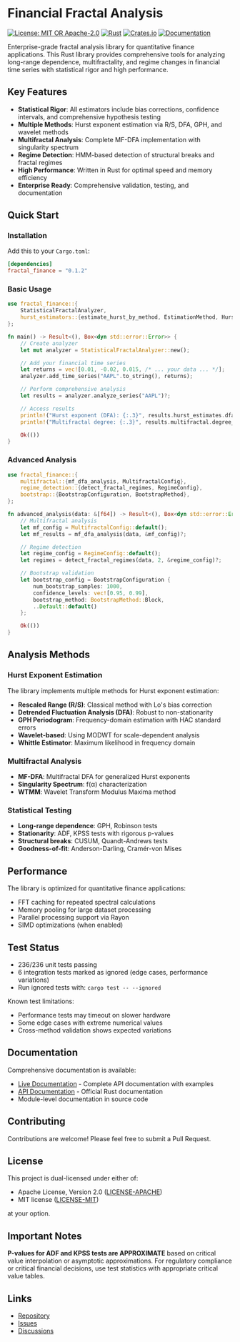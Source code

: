 # Financial Fractal Analysis

[![License: MIT OR Apache-2.0](https://img.shields.io/badge/License-MIT%20OR%20Apache--2.0-blue.svg)](LICENSE)
[![Rust](https://img.shields.io/badge/rust-%3E%3D1.70-orange.svg)](https://www.rust-lang.org)
[![Crates.io](https://img.shields.io/crates/v/fractal_finance.svg)](https://crates.io/crates/fractal_finance)
[![Documentation](https://docs.rs/fractal_finance/badge.svg)](https://docs.rs/fractal_finance)

Enterprise-grade fractal analysis library for quantitative finance applications. This Rust library provides comprehensive tools for analyzing long-range dependence, multifractality, and regime changes in financial time series with statistical rigor and high performance.

## Key Features

- **Statistical Rigor**: All estimators include bias corrections, confidence intervals, and comprehensive hypothesis testing
- **Multiple Methods**: Hurst exponent estimation via R/S, DFA, GPH, and wavelet methods
- **Multifractal Analysis**: Complete MF-DFA implementation with singularity spectrum
- **Regime Detection**: HMM-based detection of structural breaks and fractal regimes
- **High Performance**: Written in Rust for optimal speed and memory efficiency
- **Enterprise Ready**: Comprehensive validation, testing, and documentation

## Quick Start

### Installation

Add this to your `Cargo.toml`:

```toml
[dependencies]
fractal_finance = "0.1.2"
```

### Basic Usage

```rust
use fractal_finance::{
    StatisticalFractalAnalyzer,
    hurst_estimators::{estimate_hurst_by_method, EstimationMethod, HurstEstimationConfig},
};

fn main() -> Result<(), Box<dyn std::error::Error>> {
    // Create analyzer
    let mut analyzer = StatisticalFractalAnalyzer::new();

    // Add your financial time series
    let returns = vec![0.01, -0.02, 0.015, /* ... your data ... */];
    analyzer.add_time_series("AAPL".to_string(), returns);

    // Perform comprehensive analysis
    let results = analyzer.analyze_series("AAPL")?;

    // Access results
    println!("Hurst exponent (DFA): {:.3}", results.hurst_estimates.dfa.estimate);
    println!("Multifractal degree: {:.3}", results.multifractal.degree_of_multifractality);

    Ok(())
}
```

### Advanced Analysis

```rust
use fractal_finance::{
    multifractal::{mf_dfa_analysis, MultifractalConfig},
    regime_detection::{detect_fractal_regimes, RegimeConfig},
    bootstrap::{BootstrapConfiguration, BootstrapMethod},
};

fn advanced_analysis(data: &[f64]) -> Result<(), Box<dyn std::error::Error>> {
    // Multifractal analysis
    let mf_config = MultifractalConfig::default();
    let mf_results = mf_dfa_analysis(data, &mf_config)?;

    // Regime detection
    let regime_config = RegimeConfig::default();
    let regimes = detect_fractal_regimes(data, 2, &regime_config)?;

    // Bootstrap validation
    let bootstrap_config = BootstrapConfiguration {
        num_bootstrap_samples: 1000,
        confidence_levels: vec![0.95, 0.99],
        bootstrap_method: BootstrapMethod::Block,
        ..Default::default()
    };

    Ok(())
}
```

## Analysis Methods

### Hurst Exponent Estimation

The library implements multiple methods for Hurst exponent estimation:

- **Rescaled Range (R/S)**: Classical method with Lo's bias correction
- **Detrended Fluctuation Analysis (DFA)**: Robust to non-stationarity
- **GPH Periodogram**: Frequency-domain estimation with HAC standard errors
- **Wavelet-based**: Using MODWT for scale-dependent analysis
- **Whittle Estimator**: Maximum likelihood in frequency domain

### Multifractal Analysis

- **MF-DFA**: Multifractal DFA for generalized Hurst exponents
- **Singularity Spectrum**: f(α) characterization
- **WTMM**: Wavelet Transform Modulus Maxima method

### Statistical Testing

- **Long-range dependence**: GPH, Robinson tests
- **Stationarity**: ADF, KPSS tests with rigorous p-values
- **Structural breaks**: CUSUM, Quandt-Andrews tests
- **Goodness-of-fit**: Anderson-Darling, Cramér-von Mises

## Performance

The library is optimized for quantitative finance applications:

- FFT caching for repeated spectral calculations
- Memory pooling for large dataset processing
- Parallel processing support via Rayon
- SIMD optimizations (when enabled)

## Test Status

- 236/236 unit tests passing
- 6 integration tests marked as ignored (edge cases, performance variations)
- Run ignored tests with: `cargo test -- --ignored`

Known test limitations:

- Performance tests may timeout on slower hardware
- Some edge cases with extreme numerical values
- Cross-method validation shows expected variations

## Documentation

Comprehensive documentation is available:

- [Live Documentation](https://www.pyquantlib.com/docs/) - Complete API documentation with examples
- [API Documentation](https://docs.rs/fractal_finance) - Official Rust documentation
- Module-level documentation in source code

## Contributing

Contributions are welcome! Please feel free to submit a Pull Request.

## License

This project is dual-licensed under either of:

* Apache License, Version 2.0 ([LICENSE-APACHE](LICENSE-APACHE))
* MIT license ([LICENSE-MIT](LICENSE-MIT))

at your option.

## Important Notes

**P-values for ADF and KPSS tests are APPROXIMATE** based on critical value interpolation or asymptotic approximations. For regulatory compliance or critical financial decisions, use test statistics with appropriate critical value tables.

## Links

- [Repository](https://github.com/changfengwuji/fractal-finance)
- [Issues](https://github.com/changfengwuji/fractal-finance/issues)
- [Discussions](https://github.com/changfengwuji/fractal-finance/discussions)